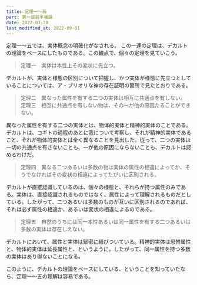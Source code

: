 ```yaml
---
title: 定理一～五
part: 第一部前半補論
date: 2022-03-30
last_modified_at: 2022-09-01
---
```

定理一～五では、実体概念の明確化がなされる。
この一連の定理は、デカルトの理論をベースにしたものである。この観点で、個々の定理を見ていこう。

>定理一　実体は本性上その変状に先立つ。

デカルトが、実体と様態の区別について把握し、かつ実体が様態に先立つとしていることについては、ア・プリオリな神の存在証明の箇所で見たとおりである。

>定理二　異なった属性を有する二つの実体は相互に共通点を有しない。
>定理三　相互に共通点を有しない物は、その一が他の原因たることができない。

異なった属性を有する二つの実体とは、物体的実体と精神的実体のことである。
デカルトは、コギトの過程のあとに我について考察し、それが精神的実体であること、それが物体的実体とは全く異なることを見出した。従って、二つの実体は一切の共通点を有さないことも、一が他の原因にならないことも、デカルトは認めるわけだ。

>定理四　異なる二つあるいは多数の物は実体の属性の相違によってか、そうでなければその変状の相違によってたがいに区別される。

デカルトが直接認識しているのは、個々の様態と、それらが持つ属性のみである。実体は、直接認識されるものではなく、属性によって理解されるものだとしている。したがって、二つあるいは多数のものが互いに区別されるのであれば、それは必ず属性の相違か、あるいは変状の相違によるのである。

>定理五　自然のうちには同一本性あるいは同一属性を有する二つあるいは多数の実体は存在しえない。

デカルトにおいて、属性と実体は緊密に結びついている。精神的実体は思惟属性と、物体的実体は延長属性と、というように。したがって、同一属性を持つ多数の実体はあり得ないことになる。

このように、デカルトの理論をベースにしている、ということを知っていたなら、定理一～五の理解は容易である。
